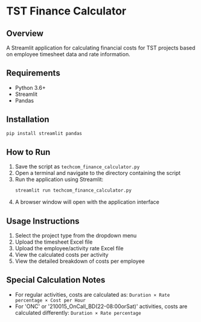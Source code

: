 # TST Finance Calculator

## Overview
A Streamlit application for calculating financial costs for TST projects based on employee timesheet data and rate information.

## Requirements
- Python 3.6+
- Streamlit
- Pandas

## Installation
```bash
pip install streamlit pandas
```

## How to Run
1. Save the script as `techcom_finance_calculator.py`
2. Open a terminal and navigate to the directory containing the script
3. Run the application using Streamlit:
   ```bash
   streamlit run techcom_finance_calculator.py
   ```
4. A browser window will open with the application interface

## Usage Instructions
1. Select the project type from the dropdown menu
2. Upload the timesheet Excel file
3. Upload the employee/activity rate Excel file
4. View the calculated costs per activity
5. View the detailed breakdown of costs per employee

## Special Calculation Notes
- For regular activities, costs are calculated as: `Duration × Rate percentage × Cost per Hour`
- For 'ONC' or '210015_OnCall_BD(22-08:00orSat)' activities, costs are calculated differently: `Duration × Rate percentage`

